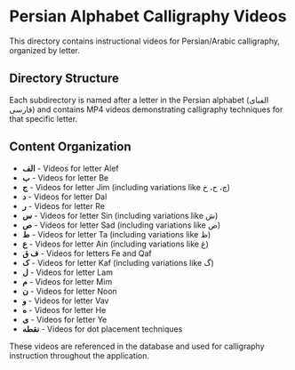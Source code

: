 # Persian Alphabet Calligraphy Videos

This directory contains instructional videos for Persian/Arabic calligraphy, organized by letter.

## Directory Structure

Each subdirectory is named after a letter in the Persian alphabet (الفبای فارسی) and contains MP4 videos demonstrating calligraphy techniques for that specific letter.

## Content Organization

- **الف** - Videos for letter Alef
- **ب** - Videos for letter Be
- **ج** - Videos for letter Jim (including variations like چ، ح، خ)
- **د** - Videos for letter Dal
- **ر** - Videos for letter Re
- **س** - Videos for letter Sin (including variations like ش)
- **ص** - Videos for letter Sad (including variations like ض)
- **ط** - Videos for letter Ta (including variations like ظ)
- **ع** - Videos for letter Ain (including variations like غ)
- **ف ق** - Videos for letters Fe and Qaf
- **ک** - Videos for letter Kaf (including variations like گ)
- **ل** - Videos for letter Lam
- **م** - Videos for letter Mim
- **ن** - Videos for letter Noon
- **و** - Videos for letter Vav
- **ه** - Videos for letter He
- **ی** - Videos for letter Ye
- **نقطه** - Videos for dot placement techniques

These videos are referenced in the database and used for calligraphy instruction throughout the application. 